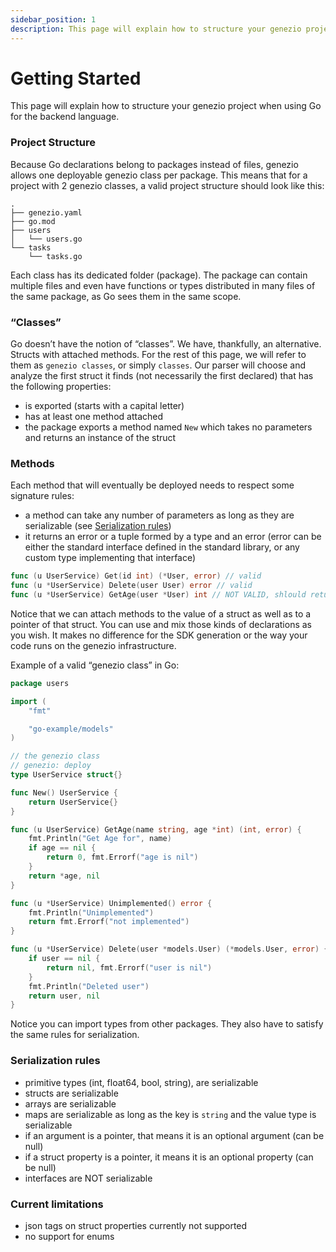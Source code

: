 ```yaml
---
sidebar_position: 1
description: This page will explain how to structure your genezio project when using Go for the backend language.
---
```


# Getting Started

<head>
  <title>Getting Started with Go</title>
</head>

This page will explain how to structure your genezio project when using Go for the backend language.

### Project Structure

Because Go declarations belong to packages instead of files, genezio allows one deployable genezio class per package. This means that for a project with 2 genezio classes, a valid project structure should look like this:

```
.
├── genezio.yaml
├── go.mod
├── users
│   └── users.go
└── tasks
    └── tasks.go
```

Each class has its dedicated folder (package). The package can contain multiple files and even have functions or types distributed in many files of the same package, as Go sees them in the same scope.

### “Classes”

Go doesn’t have the notion of “classes”. We have, thankfully, an alternative. Structs with attached methods. For the rest of this page, we will refer to them as `genezio classes`, or simply `classes`. Our parser will choose and analyze the first struct it finds (not necessarily the first declared) that has the following properties:

- is exported (starts with a capital letter)
- has at least one method attached
- the package exports a method named `New` which takes no parameters and returns an instance of the struct

### Methods

Each method that will eventually be deployed needs to respect some signature rules:

- a method can take any number of parameters as long as they are serializable (see [Serialization rules](#serialization-rules))
- it returns an error or a tuple formed by a type and an error (error can be either the standard interface defined in the standard library, or any custom type implementing that interface)

```go
func (u UserService) Get(id int) (*User, error) // valid
func (u *UserService) Delete(user User) error // valid
func (u *UserService) GetAge(user *User) int // NOT VALID, shlould return (int, error)
```

Notice that we can attach methods to the value of a struct as well as to a pointer of that struct. You can use and mix those kinds of declarations as you wish. It makes no difference for the SDK generation or the way your code runs on the genezio infrastructure.

Example of a valid “genezio class” in Go:

```go
package users

import (
	"fmt"

	"go-example/models"
)

// the genezio class
// genezio: deploy
type UserService struct{}

func New() UserService {
	return UserService{}
}

func (u UserService) GetAge(name string, age *int) (int, error) {
	fmt.Println("Get Age for", name)
	if age == nil {
		return 0, fmt.Errorf("age is nil")
	}
	return *age, nil
}

func (u *UserService) Unimplemented() error {
	fmt.Println("Unimplemented")
	return fmt.Errorf("not implemented")
}

func (u *UserService) Delete(user *models.User) (*models.User, error) {
	if user == nil {
		return nil, fmt.Errorf("user is nil")
	}
	fmt.Println("Deleted user")
	return user, nil
}
```

Notice you can import types from other packages. They also have to satisfy the same rules for serialization.

### Serialization rules

- primitive types (int, float64, bool, string), are serializable
- structs are serializable
- arrays are serializable
- maps are serializable as long as the key is `string` and the value type is serializable
- if an argument is a pointer, that means it is an optional argument (can be null)
- if a struct property is a pointer, it means it is an optional property (can be null)
- interfaces are NOT serializable

### Current limitations

- json tags on struct properties currently not supported
- no support for enums
